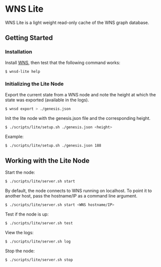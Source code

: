 # WNS Lite

WNS Lite is a light weight read-only cache of the WNS graph database.

## Getting Started

### Installation

Install [WNS](../../README.md), then test that the following command works:

```bash
$ wnsd-lite help
```

### Initializing the Lite Node

Export the current state from a WNS node and note the height at which the state was exported (available in the logs).

```bash
$ wnsd export > ./genesis.json
```

Init the lite node with the genesis.json file and the corresponding height.

```bash
$ ./scripts/lite/setup.sh ./genesis.json <height>
```

Example:

```bash
$ ./scripts/lite/setup.sh ./genesis.json 188
```

## Working with the Lite Node

Start the node:

```bash
$ ./scripts/lite/server.sh start
```

By default, the node connects to WNS running on localhost. To point it to another host, pass the hostname/IP as a command line argument.

```bash
$ ./scripts/lite/server.sh start <WNS hostname/IP>
```

Test if the node is up:

```bash
$ ./scripts/lite/server.sh test
```

View the logs:

```bash
$ ./scripts/lite/server.sh log
```

Stop the node:

```bash
$ ./scripts/lite/server.sh stop
```
